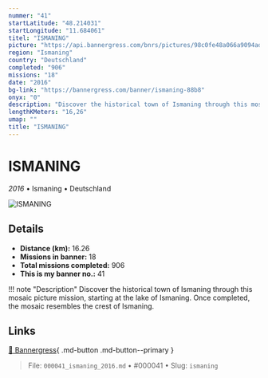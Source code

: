 ```yaml
---
nummer: "41"
startLatitude: "48.214031"
startLongitude: "11.684061"
titel: "ISMANING"
picture: "https://api.bannergress.com/bnrs/pictures/98c0fe48a066a9094adffc32dba40c32"
region: "Ismaning"
country: "Deutschland"
completed: "906"
missions: "18"
date: "2016"
bg-link: "https://bannergress.com/banner/ismaning-88b8"
onyx: "0"
description: "Discover the historical town of Ismaning through this mosaic picture mission, starting at the lake of Ismaning. Once completed, the mosaic resembles the crest of Ismaning."
lengthKMeters: "16,26"
umap: ""
title: "ISMANING"
---
```

# ISMANING

*2016* • Ismaning • Deutschland

![ISMANING](https://api.bannergress.com/bnrs/pictures/98c0fe48a066a9094adffc32dba40c32)

## Details
- **Distance (km):** 16.26
- **Missions in banner:** 18
- **Total missions completed:** 906
- **This is my banner no.:** 41


!!! note "Description"
    Discover the historical town of Ismaning through this mosaic picture mission, starting at the lake of Ismaning. Once completed, the mosaic resembles the crest of Ismaning.



## Links
[🔗 Bannergress](https://bannergress.com/banner/ismaning-88b8){ .md-button .md-button--primary }



> File: `000041_ismaning_2016.md` • #000041 • Slug: `ismaning`
